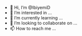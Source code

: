 - 👋 Hi, I’m @IbiyemiD
- 👀 I’m interested in ...
- 🌱 I’m currently learning ...
- 💞️ I’m looking to collaborate on ...
- 📫 How to reach me ...

<!---
IbiyemiD/IbiyemiD is a ✨ special ✨ repository because its `README.md` (this file) appears on your GitHub profile.
You can click the Preview link to take a look at your changes.
--->
